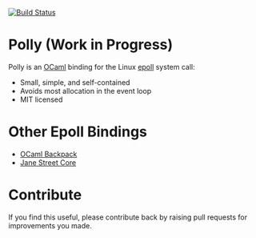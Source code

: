 
[![Build Status](https://travis-ci.org/lindig/polly.svg?branch=master)](https://travis-ci.org/lindig/polly)

# Polly (Work in Progress)

Polly is an [OCaml] binding for the Linux [epoll] system call:

* Small, simple, and self-contained
* Avoids most allocation in the event loop 
* MIT licensed

# Other Epoll Bindings

* [OCaml Backpack](https://github.com/jimenezrick/ocaml-backpack/)
* [Jane Street Core](https://github.com/janestreet/core)

# Contribute

If you find this useful, please contribute back by raising pull
requests for improvements you made.

[Travis]: https://www.travis-ci.org/
[OCaml]:  https://www.ocaml.org/
[epoll]:  http://man7.org/linux/man-pages/man2/epoll_wait.2.html

